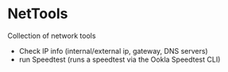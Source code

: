 # NetTools

Collection of network tools
- Check IP info (internal/external ip, gateway, DNS servers)
- run Speedtest (runs a speedtest via the Ookla Speedtest CLI)
